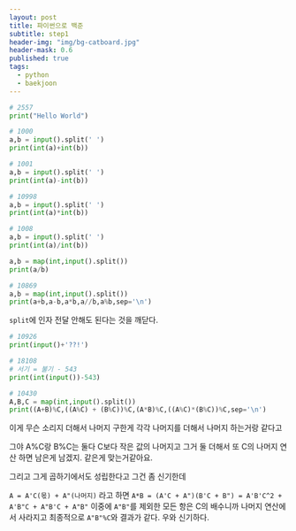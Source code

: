 ```yaml
---
layout: post
title: 파이썬으로 백준 
subtitle: step1
header-img: "img/bg-catboard.jpg"
header-mask: 0.6
published: true
tags:
  - python
  - baekjoon
---
```



``` python
# 2557
print("Hello World")
```

``` python
# 1000
a,b = input().split(' ')
print(int(a)+int(b))
```

``` python
# 1001
a,b = input().split(' ')
print(int(a)-int(b))
```

``` python
# 10998
a,b = input().split(' ')
print(int(a)*int(b))
```

``` python
# 1008
a,b = input().split(' ')
print(int(a)/int(b))

a,b = map(int,input().split())
print(a/b)
```

``` python
# 10869
a,b = map(int,input().split())
print(a+b,a-b,a*b,a//b,a%b,sep='\n')
```
`split`에 인자 전달 안해도 된다는 것을 깨닫다. 


``` python
# 10926
print(input()+'??!')
```

``` python
# 18108
# 서기 = 불기 - 543
print(int(input())-543)
```

``` python
# 10430
A,B,C = map(int,input().split())
print((A+B)%C,((A%C) + (B%C))%C,(A*B)%C,((A%C)*(B%C))%C,sep='\n')
```
이게 무슨 소리지 
더해서 나머지 구한게
각각 나머지를 더해서 나머지 하는거랑 같다고

그야 A%C랑 B%C는 둘다 C보다 작은 값의 나머지고
그거 둘 더해서 또 C의 나머지 연산 하면 
남은게 남겠지. 같은게 맞는거같아요. 

그리고 그게 곱하기에서도 성립한다고 그건 좀 신기한데

`A = A'C(몫) + A"(나머지)` 라고 하면 
`A*B = (A'C + A")(B'C + B") = A'B'C^2 + A'B"C + A"B'C + A"B"`
이중에 `A"B"`를 제외한 모든 항은 C의 배수니까 나머지 연산에서 사라지고 최종적으로 `A"B"%C`와 결과가 같다. 우와 신기하다. 